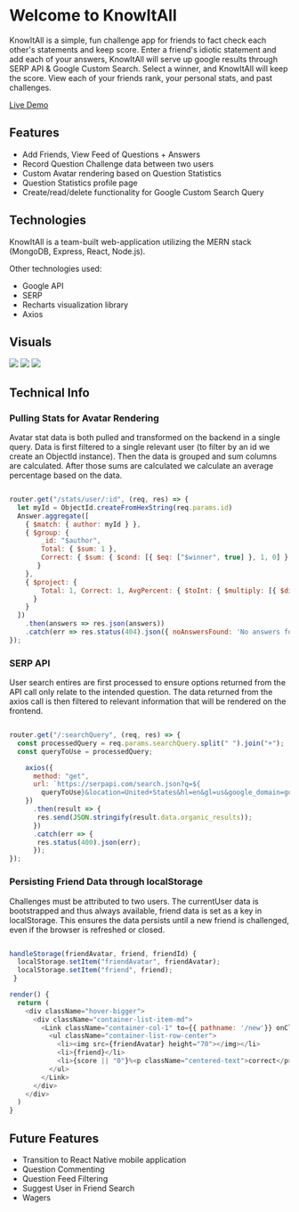 # Welcome to KnowItAll
KnowItAll is a simple, fun challenge app for friends to fact check each other's statements and keep score. Enter a friend's idiotic statement and add each of your answers, KnowItAll will serve up google results through SERP API & Google Custom Search. Select a winner, and KnowItAll will keep the score. View each of your friends rank, your personal stats, and past challenges.

[Live Demo](https://knowitall-app.herokuapp.com)

## Features
* Add Friends, View Feed of Questions + Answers
* Record Question Challenge data between two users
* Custom Avatar rendering based on Question Statistics
* Question Statistics profile page
* Create/read/delete functionality for Google Custom Search Query

## Technologies
KnowItAll is a team-built web-application utilizing the MERN stack (MongoDB, Express, React, Node.js). 

Other technologies used: 
* Google API
* SERP
* Recharts visualization library
* Axios

## Visuals
![](https://media.giphy.com/media/SUuSit3ghrrLZ2YSZj/giphy.gif)
![](https://media.giphy.com/media/Kd03sqhAC2eSWFR1n7/giphy.gif)
![](https://media.giphy.com/media/iEw5r61Y1vvcpGcMtm/giphy.gif)

## Technical Info

### Pulling Stats for Avatar Rendering
Avatar stat data is both pulled and transformed on the backend in a single query. Data is first filtered to a single relevant user (to filter by an id we create an ObjectId instance). Then the data is grouped and sum columns are calculated. After those sums are calculated we calculate an average percentage based on the data. 

````javascript

router.get("/stats/user/:id", (req, res) => {
  let myId = ObjectId.createFromHexString(req.params.id)
  Answer.aggregate([
    { $match: { author: myId } },
    { $group: {
        _id: "$author",
        Total: { $sum: 1 },
        Correct: { $sum: { $cond: [{ $eq: ["$winner", true] }, 1, 0] } },
       }
    },
    { $project: {
        Total: 1, Correct: 1, AvgPercent: { $toInt: { $multiply: [{ $divide: ["$Correct", "$Total"] }, 100] } }
      }
    }
  ])
    .then(answers => res.json(answers))
    .catch(err => res.status(404).json({ noAnswersFound: 'No answers found' }));
});
````

### SERP API
User search entires are first processed to ensure options returned from the API call only relate to the intended question. The data returned from the axios call is then filtered to relevant information that will be rendered on the frontend.

````javaScript

router.get("/:searchQuery", (req, res) => {
  const processedQuery = req.params.searchQuery.split(" ").join("+");
  const queryToUse = processedQuery;

    axios({
      method: "get",
      url: `https://serpapi.com/search.json?q=${
        queryToUse}&location=United+States&hl=en&gl=us&google_domain=google.com&api_key={secretKey}`
    })
      .then(result => {
       res.send(JSON.stringify(result.data.organic_results));
      })
      .catch(err => {
       res.status(400).json(err);
      });
});
````

### Persisting Friend Data through localStorage
Challenges must be attributed to two users. The currentUser data is bootstrapped and thus always available, friend data is set as a key in localStorage. This ensures the data persists until a new friend is challenged, even if the browser is refreshed or closed.

````javaScript

handleStorage(friendAvatar, friend, friendId) {
  localStorage.setItem("friendAvatar", friendAvatar);
  localStorage.setItem("friend", friend);
 }

render() {
  return (
    <div className="hover-bigger">
      <div className="container-list-item-md">
        <Link className="container-col-1" to={{ pathname: '/new'}} onClick={() => this.handleStorage(friendAvatar, friend, friendId)}>
          <ul className="container-list-row-center">
            <li><img src={friendAvatar} height="70"></img></li>
            <li>{friend}</li>
            <li>{score || "0"}%<p className="centered-text">correct</p></li>
          </ul>
        </Link>
      </div>
    </div>
  )
}
````

## Future Features
* Transition to React Native mobile application
* Question Commenting
* Question Feed Filtering
* Suggest User in Friend Search
* Wagers

